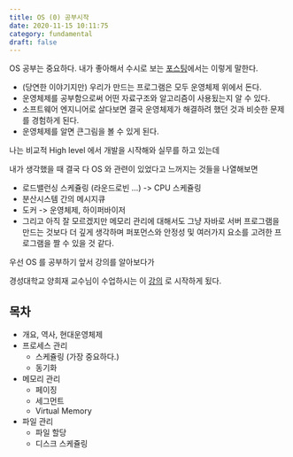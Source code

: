 ```yaml
---
title: OS (0) 공부시작
date: 2020-11-15 10:11:75
category: fundamental
draft: false
---
```


OS 공부는 중요하다. 내가 좋아해서 수시로 보는 [포스팅](https://imasoftwareengineer.tistory.com/2)에서는 이렇게 말한다.

- (당연한 이야기지만) 우리가 만드는 프로그램은 모두 운영체제 위에서 돈다.
- 운영체제를 공부함으로써 어떤 자료구조와 알고리즘이 사용됬는지 알 수 있다.
- 소프트웨어 엔지니어로 살다보면 결국 운영체제가 해결하려 했던 것과 비슷한 문제를 경험하게 된다.
- 운영체제를 알면 큰그림을 볼 수 있게 된다.

나는 비교적 High level 에서 개발을 시작해와 실무를 하고 있는데

내가 생각했을 때 결국 다 OS 와 관련이 있었다고 느꺼지는 것들을 나열해보면

- 로드밸런싱 스케쥴링 (라운드로빈 ...) -> CPU 스케쥴링
- 분산시스템 간의 메시지큐
- 도커 -> 운영체제, 하이퍼바이저
- 그리고 아직 잘 모르겠지만 메모리 관리에 대해서도 그냥 자바로 서버 프로그램을 만드는 것보다 더 깊게 생각하며 퍼포먼스와 안정성 및 여러가지 요소를 고려한 프로그램을 짤 수 있을 것 같다.

우선 OS 를 공부하기 앞서 강의를 알아보다가

경성대학교 양희재 교수님이 수업하시는 이 [강의](http://www.kocw.net/home/search/kemView.do?kemId=978503) 로 시작하게 됬다.

## 목차

- 개요, 역사, 현대운영체제
- 프로세스 관리
  - 스케쥴링 (가장 중요하다.)
  - 동기화
- 메모리 관리
  - 페이징
  - 세그먼트
  - Virtual Memory
- 파일 관리
  - 파일 할당
  - 디스크 스케쥴링
